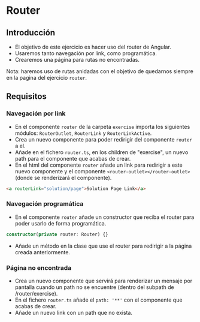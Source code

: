 # Router

## Introducción

- El objetivo de este ejercicio es hacer uso del router de Angular.
- Usaremos tanto navegación por link, como programática.
- Crearemos una página para rutas no encontradas.

Nota: haremos uso de rutas anidadas con el objetivo de quedarnos siempre en la pagina del ejercicio `router`.

## Requisitos

### Navegación por link

- En el componente `router` de la carpeta `exercise` importa los siguientes módulos: `RouterOutlet`, `RouterLink` y `RouterLinkActive`.
- Crea un nuevo componente para poder redirigir del componente `router` a el.
- Añade en el fichero `router.ts`, en los children de "exercise", un nuevo path para el componente que acabas de crear.
- En el html del componente `router` añade un link para redirigir a este nuevo componente y el componente `<router-outlet></router-outlet>` (donde se renderizará el componente).

```html
<a routerLink="solution/page">Solution Page Link</a>
```

### Navegación programática

- En el componente `router` añade un constructor que reciba el router para poder usarlo de forma programática.

```typescript
constructor(private router: Router) {}
```

- Añade un método en la clase que use el router para redirigir a la página creada anteriormente.

### Página no encontrada

- Crea un nuevo componente que servirá para renderizar un mensaje por pantalla cuando un path no se encuentre (dentro del subpath de /router/exercise).
- En el fichero `router.ts` añade el `path: '**'` con el componente que acabas de crear.
- Añade un nuevo link con un path que no exista.
